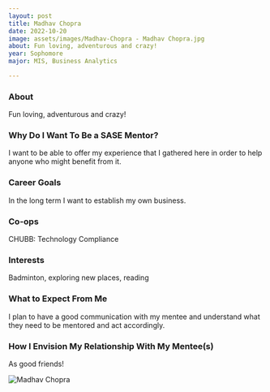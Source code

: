 ```yaml
---
layout: post
title: Madhav Chopra  
date: 2022-10-20
image: assets/images/Madhav-Chopra - Madhav Chopra.jpg
about: Fun loving, adventurous and crazy!
year: Sophomore
major: MIS, Business Analytics

---
```


### About

Fun loving, adventurous and crazy!

### Why Do I Want To Be a SASE Mentor?

I want to be able to offer my experience that I gathered here in order to help anyone who might benefit from it. 

### Career Goals

In the long term I want to establish my own business. 

### Co-ops

CHUBB: Technology Compliance

### Interests

Badminton, exploring new places, reading 

### What to Expect From Me

I plan to have a good communication with my mentee and understand what they need to be mentored and act accordingly. 

### How I Envision My Relationship With My Mentee(s) 

As good friends!

<div class="text-center my-5">
    <img src="https://sase-drexel.github.io/mentorship-2021/assets/images/Madhav-Chopra.jpg" alt="Madhav Chopra " class="rounded post-img" />
</div>
